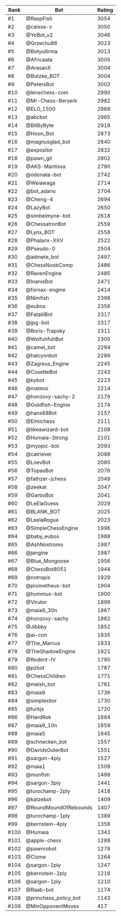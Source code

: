 Rank|Bot|Rating
---|---|---
#1|@RaspFish|3054
#2|@caissa-x|3050
#3|@YoBot_v2|3046
#4|@Grzechu86|3023
#5|@Botyuliirma|3013
#6|@Africaata|3005
#7|@ArasanX|3004
#8|@Butzke_BOT|3004
#9|@PetersBot|3002
#10|@lenschess-com|2990
#11|@Mr-Chess-Berserk|2982
#12|@ELO_1500|2969
#13|@abcbot|2965
#14|@BitByByte|2918
#15|@Hoon_Bot|2873
#16|@magnusglad_bot|2840
#17|@expositor|2832
#18|@pawn_git|2802
#19|@AKS-Mantissa|2790
#20|@odonata-bot|2742
#21|@Weiawaga|2714
#22|@bot_adario|2704
#23|@Cheng-4|2694
#24|@LazyBot|2650
#25|@simbelmyne-bot|2618
#26|@ChessatronBot|2559
#27|@Lynx_BOT|2558
#28|@Phalanx-XXV|2522
#29|@Pseudo-0|2504
#30|@admete_bot|2497
#31|@ChessNoobComp|2486
#32|@RavenEngine|2485
#33|@InanisBot|2471
#34|@fornax-engine|2414
#35|@Nimfish|2398
#36|@eubos|2356
#37|@FataliiBot|2317
#38|@jpg-bot|2317
#39|@Boris-Trapsky|2311
#40|@WolfuhfuhBot|2305
#41|@camel_bot|2294
#42|@halcyonbot|2289
#43|@Zagreus_Engine|2245
#44|@CosetteBot|2243
#45|@kybot|2223
#46|@matmoi|2214
#47|@honzovy-sachy-2|2179
#48|@Goldfish-Engine|2174
#49|@hans68Bot|2157
#50|@Elmichess|2111
#51|@likeawizard-bot|2108
#52|@Humaia-Strong|2101
#53|@myopic-bot|2093
#54|@catriever|2088
#55|@LoevBot|2085
#56|@TopasBot|2076
#57|@fathzer-jchess|2049
#58|@zeekat|2047
#59|@GarboBot|2041
#60|@LeElaGuess|2029
#61|@BLANK_BOT|2025
#62|@LeelaRogue|2023
#63|@SimpleChessEngine|1996
#64|@baby_eubos|1988
#65|@AshNostromo|1987
#66|@jangine|1987
#67|@Blue_Mongoose|1956
#68|@ChessBot8051|1944
#69|@notropis|1929
#70|@prometheus-bot|1904
#71|@hummus-bot|1900
#72|@Virutor|1899
#73|@maia9_30n|1867
#74|@honzovy-sachy|1862
#75|@Jibbby|1852
#76|@ai-con|1835
#77|@The_Marcus|1833
#78|@TheShadowEngine|1821
#79|@Rodent-IV|1790
#80|@pzbot|1787
#81|@ChessChildren|1771
#82|@melsh_bot|1761
#83|@maia9|1736
#84|@simplexitor|1730
#85|@turkjs|1720
#86|@HardRok|1684
#87|@maia9_10n|1659
#88|@maia5|1645
#89|@schnecken_bot|1557
#90|@DavidsGuterBot|1551
#91|@sargon-4ply|1527
#92|@maia1|1509
#93|@munfish|1499
#94|@sargon-3ply|1441
#95|@turochamp-2ply|1418
#96|@katzebot|1409
#97|@RoundMoundOfRebounds|1407
#98|@turochamp-1ply|1389
#99|@bernstein-4ply|1358
#100|@Humaia|1343
#101|@apple-chess|1288
#102|@pawnrobot|1278
#103|@Cizme|1264
#104|@sargon-2ply|1247
#105|@bernstein-2ply|1216
#106|@sargon-1ply|1210
#107|@Raab-bot|1174
#108|@princhess_policy_bot|1143
#109|@MinOpponentMoves|417
